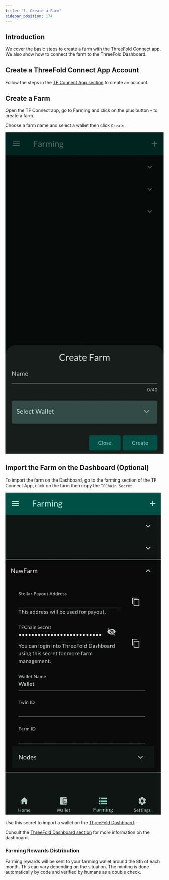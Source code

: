 ```yaml
---
title: "1. Create a Farm"
sidebar_position: 174
---
```




## Introduction

We cover the basic steps to create a farm with the ThreeFold Connect app. We also show how to connect the farm to the ThreeFold Dashboard. 

## Create a ThreeFold Connect App Account

Follow the steps in the [TF Connect App section](../../tfconnect_toc/tfconnect_installation) to create an account. 

## Create a Farm

Open the TF Connect app, go to Farming and click on the plus button `+` to create a farm.

Choose a farm name and select a wallet then click `Create`.

![](./img/tfconnect_farm2.jpg)

## Import the Farm on the Dashboard (Optional)

To import the farm on the Dashboard, go to the farming section of the TF Connect App, click on the farm then copy the `TFChain Secret`.

![](./img/tfconnect_farm.jpg)

Use this secret to import a wallet on the [ThreeFold Dashboard](https://dashboard.grid.tf).

Consult the [ThreeFold Dashboard section](../../dashboard) for more information on the dashboard.

### Farming Rewards Distribution

Farming rewards will be sent to your farming wallet around the 8th of each month. This can vary depending on the situation. The minting is done automatically by code and verified by humans as a double check.